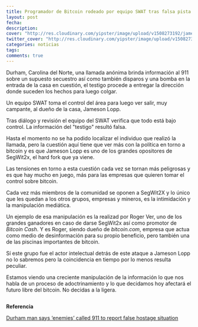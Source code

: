 ```yaml
---
title: Programador de Bitcoin rodeado por equipo SWAT tras falsa pista
layout: post
fecha: 
description:
cover: "http://res.cloudinary.com/yipster/image/upload/v1508273192/jameson-lopp-swat_u8w6go.jpg"
twitter_cover: "http://res.cloudinary.com/yipster/image/upload/v1508273192/jameson-lopp-swat_u8w6go.jpg"
categories: noticias 
tags: 
comments: true
---
```


Durham, Carolina del Norte, una llamada anónima brinda información al 911 sobre un supuesto secuestro así como también disparos y una bomba en la entrada de la casa en cuestión, el testigo procede a entregar la dirección donde suceden los hechos para luego colgar.

Un equipo SWAT toma el control del área para luego ver salir, muy campante, al dueño de la casa, Jameson Lopp.

Tras diálogo y revisión el equipo del SWAT verifica que todo está bajo control. La información del "testigo" resultó falsa.

Hasta el momento no se ha podido localizar el individuo que realizó la llamada, pero la cuestión aquí tiene que ver más con la política en torno a bitcoin y es que Jameson Lopp es uno de los grandes opositores de SegWit2x, el hard fork que ya viene.

Las tensiones en torno a esta cuestión cada vez se tornan más peligrosas y es que hay mucho en juego, más para las empresas que quieren tomar el control sobre bitcoin.

Cada vez más miembros de la comunidad se oponen a SegWit2X y lo único que les quedan a los otros grupos, empresas y mineros, es la intimidación y la manipulación mediática.

Un ejemplo de esa manipulación es la realizad por Roger Ver, uno de los grandes ganadores en caso de darse SegWit2x así como promotor de *Bitcoin Cash*. Y es Roger, siendo dueño de *bitcoin.com*, empresa que actua como medio de desinformación para su propio beneficio, pero también una de las piscinas importantes de bitcoin.

Sí este grupo fue el actor intelectual detrás de este ataque a Jameson Lopp no lo sabremos pero la coincidencia en tiempo por lo menos resulta peculiar. 

Estamos viendo una creciente manipulación de la información lo que nos habla de un proceso de adoctrinamiento y lo que decidamos hoy afectará el futuro libre del bitcoin. No decidas a la ligera.


<img src="http://res.cloudinary.com/yipster/image/upload/v1508270819/Captura_de_pantalla_2017-10-17_a_la_s_13.00.33_dbxyjo.png" alt="">

 **Referencia**

<p>
     <a href="http://wncn.com/2017/10/16/police-presence-in-durham-neighborhood-following-hostage-call/">Durham man says ‘enemies’ called 911 to report false hostage situation</a>
</p>
